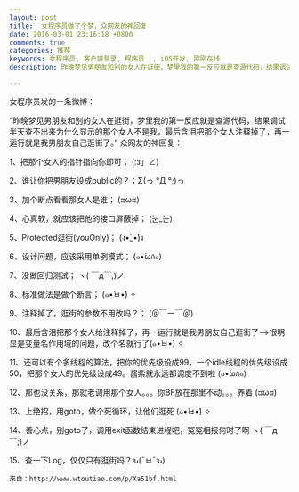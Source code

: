 ```yaml
---
layout: post
title:  女程序员做了个梦，众网友的神回复 
date: 2016-03-01 23:16:18 +0800
comments: true
categories: 推荐
keywords: 女程序员, 客户端登录, 程序员  , iOS开发, 刚刚在线
description: 昨晚梦见男朋友和别的女人在逛街，梦里我的第一反应就是查源代码，结果调试半天查不出来为什么显示的那个女人不是我，最后含泪把那个女人注释掉了，再一运行就是我男朋友自己逛街了。

---
```


女程序员发的一条微博：

“昨晚梦见男朋友和别的女人在逛街，梦里我的第一反应就是查源代码，结果调试半天查不出来为什么显示的那个女人不是我，最后含泪把那个女人注释掉了，再一运行就是我男朋友自己逛街了。”
众网友的神回复：

1、把那个女人的指针指向你即可； (:з」∠)

2、谁让你把男朋友设成public的？；Σ(っ °Д °;)っ

3、加个断点看看那女人是谁； (ಡωಡ)

4、心真软，就应该把他的接口屏蔽掉； (눈_눈)

5、Protected逛街(youOnly)； (ง•̀_•́)ง

6、设计问题，应该采用单例模式； (๑•́ωก̀๑)

7、没做回归测试； ヽ( ￣д￣;)ノ

8、标准做法是做个断言； (๑•̀ㅂ•́) ✧

9、注释掉了，逛街的参数不用改吗？； (＠￣ー￣＠)

10、最后含泪把那个女人给注释掉了，再一运行就是我男朋友自己逛街了—>很明显是变量名作用域的问题，改个名就行了(๑•̀ㅂ•́) ✧

11、还可以有个多线程的算法，把你的优先级设成99，一个idle线程的优先级设成50，把那个女人的优先级设成49。酱紫就永远都调度不到啦 (๑•́ωก̀๑)

12、那也没关系，那就老调用那个女人。。。你BF放在那里不动。。。养着 (ಡωಡ)

13、上绝招，用goto，做个死循环，让他们逛死 (๑•̀ㅂ•́) ✧

14、善心点，别goto了，调用exit函数结束进程吧，冤冤相报何时了啊 ヽ( ￣д￣;)ノ

15、查一下Log，仅仅只有逛街吗？ԅ(¯ㅂ¯ԅ)

	来自：http://www.wtoutiao.com/p/Xa51bf.html
